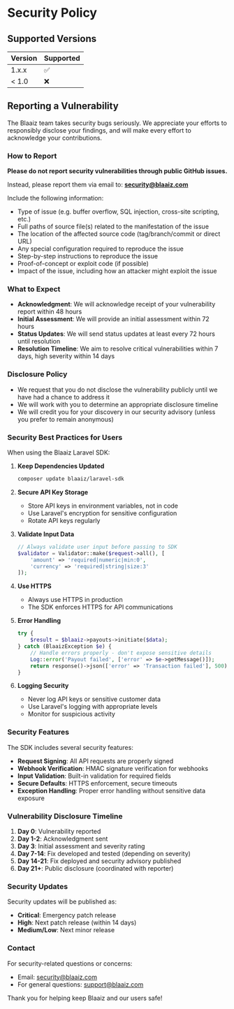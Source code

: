 # Security Policy

## Supported Versions

| Version | Supported          |
| ------- | ------------------ |
| 1.x.x   | :white_check_mark: |
| < 1.0   | :x:                |

## Reporting a Vulnerability

The Blaaiz team takes security bugs seriously. We appreciate your efforts to responsibly disclose your findings, and will make every effort to acknowledge your contributions.

### How to Report

**Please do not report security vulnerabilities through public GitHub issues.**

Instead, please report them via email to: **security@blaaiz.com**

Include the following information:
- Type of issue (e.g. buffer overflow, SQL injection, cross-site scripting, etc.)
- Full paths of source file(s) related to the manifestation of the issue
- The location of the affected source code (tag/branch/commit or direct URL)
- Any special configuration required to reproduce the issue
- Step-by-step instructions to reproduce the issue
- Proof-of-concept or exploit code (if possible)
- Impact of the issue, including how an attacker might exploit the issue

### What to Expect

- **Acknowledgment**: We will acknowledge receipt of your vulnerability report within 48 hours
- **Initial Assessment**: We will provide an initial assessment within 72 hours
- **Status Updates**: We will send status updates at least every 72 hours until resolution
- **Resolution Timeline**: We aim to resolve critical vulnerabilities within 7 days, high severity within 14 days

### Disclosure Policy

- We request that you do not disclose the vulnerability publicly until we have had a chance to address it
- We will work with you to determine an appropriate disclosure timeline
- We will credit you for your discovery in our security advisory (unless you prefer to remain anonymous)

### Security Best Practices for Users

When using the Blaaiz Laravel SDK:

1. **Keep Dependencies Updated**
   ```bash
   composer update blaaiz/laravel-sdk
   ```

2. **Secure API Key Storage**
   - Store API keys in environment variables, not in code
   - Use Laravel's encryption for sensitive configuration
   - Rotate API keys regularly

3. **Validate Input Data**
   ```php
   // Always validate user input before passing to SDK
   $validator = Validator::make($request->all(), [
       'amount' => 'required|numeric|min:0',
       'currency' => 'required|string|size:3'
   ]);
   ```

4. **Use HTTPS**
   - Always use HTTPS in production
   - The SDK enforces HTTPS for API communications

5. **Error Handling**
   ```php
   try {
       $result = $blaaiz->payouts->initiate($data);
   } catch (BlaaizException $e) {
       // Handle errors properly - don't expose sensitive details
       Log::error('Payout failed', ['error' => $e->getMessage()]);
       return response()->json(['error' => 'Transaction failed'], 500);
   }
   ```

6. **Logging Security**
   - Never log API keys or sensitive customer data
   - Use Laravel's logging with appropriate levels
   - Monitor for suspicious activity

### Security Features

The SDK includes several security features:

- **Request Signing**: All API requests are properly signed
- **Webhook Verification**: HMAC signature verification for webhooks
- **Input Validation**: Built-in validation for required fields
- **Secure Defaults**: HTTPS enforcement, secure timeouts
- **Exception Handling**: Proper error handling without sensitive data exposure

### Vulnerability Disclosure Timeline

1. **Day 0**: Vulnerability reported
2. **Day 1-2**: Acknowledgment sent
3. **Day 3**: Initial assessment and severity rating
4. **Day 7-14**: Fix developed and tested (depending on severity)
5. **Day 14-21**: Fix deployed and security advisory published
6. **Day 21+**: Public disclosure (coordinated with reporter)

### Security Updates

Security updates will be published as:
- **Critical**: Emergency patch release
- **High**: Next patch release (within 14 days)
- **Medium/Low**: Next minor release

### Contact

For security-related questions or concerns:
- Email: security@blaaiz.com
- For general questions: support@blaaiz.com

Thank you for helping keep Blaaiz and our users safe!